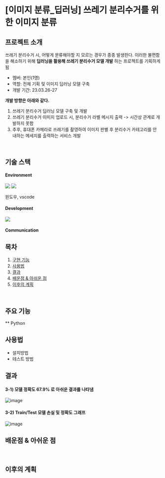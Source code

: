 # [이미지 분류_딥러닝] 쓰레기 분리수거를 위한 이미지 분류

## 프로젝트 소개
쓰레기 분리수거 시, 어떻게 분류해야할 지 모르는 경우가 종종 발생한다.
이러한 불편함을 해소하기 위해 **딥러닝을 활용해 쓰레기 분리수거 모델 개발** 하는 프로젝트를 기획하게 됨
  <br>

* 멤버: 본인(1명)
* 역할: 전체 기획 및 이미지 딥러닝 모델 구축
  <br>
* 개발 기간: 23.03.26-27
  <br>

**개발 방향은 아래와 같다.**
1. 쓰레기 분리수거 딥러닝 모델 구축 및 개발 
2. 쓰레기 분리수거 이미지 업로드 시, 분리수거 라벨 메시지 출력 -> 시간상 관계로 개발하지 못함
3. 추후, 휴대폰 카메라로 쓰레기를 촬영하여 이미지 판별 후 분리수거 카테고리를 안내하는 메세지를 출력하는 서비스 개발
  <br>


## 기술 스택
#### Environment
<img src="https://img.shields.io/badge/visualstudiocode-007ACC?style=for-the-badge&logo=visualstudiocode&logoColor=white"/>
<img src="https://img.shields.io/badge/window-CC6699?style=for-the-badge&logo=window&logoColor=white"/>


윈도우, vscode

#### Development
 <img src="https://img.shields.io/badge/python-3776AB?style=for-the-badge&logo=python&logoColor=white"> 
  <br>

#### Communication


## 목차
1. [구현 기능](#구현-기능)
2. [사용법](#사용법)
3. [결과](#결과)
4. [배운점 & 아쉬운 점](#배운점-&-아쉬운-점)
5. [이후의 계획](#이후의-계획)
  <br>

## 주요 기능
** Python 
<br>

## 사용법
* 설치방법
* 테스트 방법
  <br>

## 결과
#### 3-1) 모델 정확도 67.9% 로 아쉬운 결과를 나타냄

![image](https://user-images.githubusercontent.com/122415320/235335209-b12f9abe-8fc1-45cb-8ba2-e818aefc01c5.png)

#### 3-2) Train/Test 모델 손실 및 정확도 그래프
![image](https://user-images.githubusercontent.com/122415320/235335200-0b291aec-0bc4-418b-acf3-0d2668fd2c7a.png)
  <br>


## 배운점 & 아쉬운 점
  <br>

## 이후의 계획
  <br>



